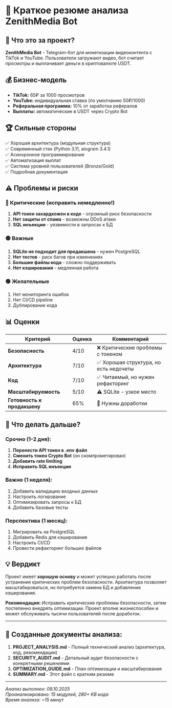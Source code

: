 # 📄 Краткое резюме анализа ZenithMedia Bot

## 🎯 Что это за проект?
**ZenithMedia Bot** - Telegram-бот для монетизации видеоконтента с TikTok и YouTube. Пользователи загружают видео, бот считает просмотры и выплачивает деньги в криптовалюте USDT.

## 💰 Бизнес-модель
- **TikTok:** 65₽ за 1000 просмотров
- **YouTube:** индивидуальная ставка (по умолчанию 50₽/1000)
- **Реферальная программа:** 10% от заработка рефералов
- **Выплаты:** автоматические в USDT через Crypto Bot

## 🏆 Сильные стороны
✅ Хорошая архитектура (модульная структура)  
✅ Современный стек (Python 3.11, aiogram 3.4.1)  
✅ Асинхронное программирование  
✅ Автоматизация выплат  
✅ Система уровней пользователей (Bronze/Gold)  
✅ Подробная документация  

## ⚠️ Проблемы и риски

### 🔴 Критические (исправить немедленно!)
1. **API токен захардкожен в коде** - огромный риск безопасности
2. **Нет защиты от спама** - возможны DDoS атаки
3. **SQL инъекции** - уязвимости в запросах к БД

### 🟡 Важные
1. **SQLite не подходит для продакшена** - нужен PostgreSQL
2. **Нет тестов** - риск багов при изменениях
3. **Большие файлы кода** - сложно поддерживать
4. **Нет кэширования** - медленная работа

### 🟢 Желательные
1. Нет мониторинга ошибок
2. Нет CI/CD pipeline
3. Дублирование кода

## 📊 Оценки

| Критерий | Оценка | Комментарий |
|----------|--------|-------------|
| **Безопасность** | 4/10 | ❌ Критические проблемы с токеном |
| **Архитектура** | 7/10 | ✅ Хорошая структура, но есть недочеты |
| **Код** | 7/10 | ✅ Читаемый, но нужен рефакторинг |
| **Масштабируемость** | 5/10 | ⚠️ SQLite - узкое место |
| **Готовность к продакшену** | 65% | 🔧 Нужны доработки |

## 🚀 Что делать дальше?

### Срочно (1-2 дня):
1. **Перенести API токен в .env файл**
2. **Сменить токен Crypto Bot** (он скомпрометирован)
3. **Добавить rate limiting**
4. **Исправить SQL инъекции**

### Важно (1 неделя):
1. Добавить валидацию входных данных
2. Настроить логирование
3. Оптимизировать запросы к БД
4. Добавить базовые тесты

### Перспектива (1 месяц):
1. Мигрировать на PostgreSQL
2. Добавить Redis для кэширования
3. Настроить CI/CD
4. Провести рефакторинг больших файлов

## 💡 Вердикт

Проект имеет **хорошую основу** и может успешно работать после устранения критических проблем безопасности. Архитектура позволяет масштабироваться, но потребуется замена БД и добавление кэширования.

**Рекомендация:** Исправить критические проблемы безопасности, затем постепенно внедрять оптимизации. Проект вполне жизнеспособен и может обслуживать тысячи пользователей после доработок.

---

## 📁 Созданные документы анализа:

1. **PROJECT_ANALYSIS.md** - Полный технический анализ (архитектура, код, рекомендации)
2. **SECURITY_AUDIT.md** - Детальный аудит безопасности с конкретными решениями
3. **OPTIMIZATION_GUIDE.md** - План оптимизации и масштабирования
4. **SUMMARY.md** - Этот файл с кратким резюме

---

*Анализ выполнен: 09.10.2025*  
*Проанализировано: 15 модулей, 280+ KB кода*  
*Время анализа: ~15 минут*
